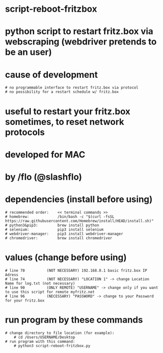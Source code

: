 # script-reboot-fritzbox
# python script to restart fritz.box via webscraping (webdriver pretends to be an user)
# cause of development
    # no programmable interface to restart fritz.box via protocol
    # no possibility for a restart schedule w/ fritz.box
# useful to restart your fritz.box sometimes, to reset network protocols

# developed for MAC
# by /flo (@slashflo)

# dependencies (install before using)
    # recommended order:    << terminal commands >>
    # homebrew:             /bin/bash -c "$(curl -fsSL https://raw.githubusercontent.com/Homebrew/install/HEAD/install.sh)"
    # python3&pip3:         brew install python
    # selenium:             pip3 install selenium
    # webdriver-manager:    pip3 install webdriver-manager
    # chromedriver:         brew install chromedriver

# values (change before using)
    # line 70          (NOT NECESSARY) 192.168.0.1 basic fritz.box IP Adress
    # line 74          (NOT NECESSARY) "LOCATION 1" -> change Location Name for log.txt (not necessary)
    # line 90          (ONLY REMOTE) "USERNAME" -> change only if you want to use this script for remote myfritz.net
    # line 96          (NECESSARY) "PASSWORD" -> change to your Password for your fritz.box

# run program by these commands
    # change directory to file location (for example):     
        # cd /Users/USERNAME/Desktop
    # run program with this command:
        # python3 script-reboot-fritzbox.py
